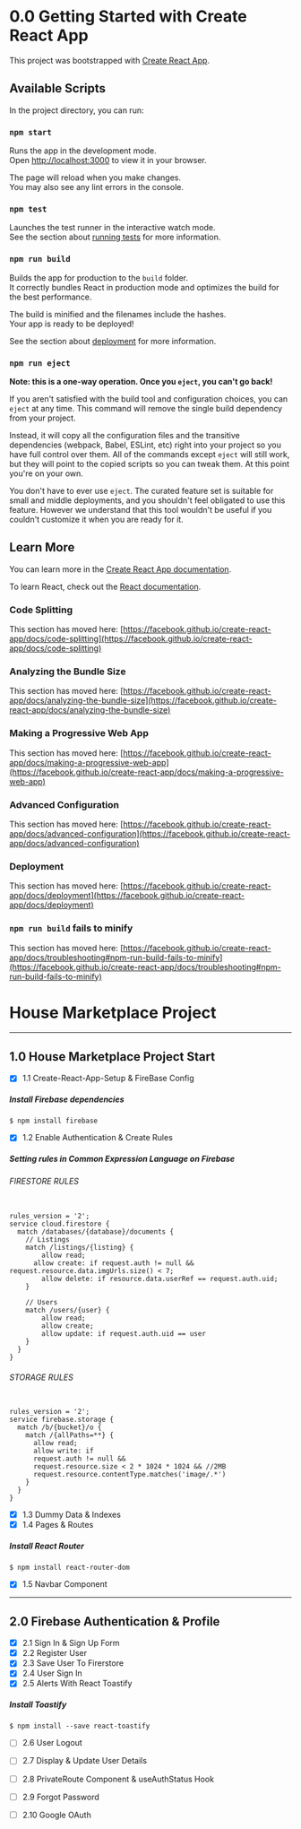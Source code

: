 # 0.0 Getting Started with Create React App

This project was bootstrapped with [Create React App](https://github.com/facebook/create-react-app).

## Available Scripts

In the project directory, you can run:

### `npm start`

Runs the app in the development mode.\
Open [http://localhost:3000](http://localhost:3000) to view it in your browser.

The page will reload when you make changes.\
You may also see any lint errors in the console.

### `npm test`

Launches the test runner in the interactive watch mode.\
See the section about [running tests](https://facebook.github.io/create-react-app/docs/running-tests) for more information.

### `npm run build`

Builds the app for production to the `build` folder.\
It correctly bundles React in production mode and optimizes the build for the best performance.

The build is minified and the filenames include the hashes.\
Your app is ready to be deployed!

See the section about [deployment](https://facebook.github.io/create-react-app/docs/deployment) for more information.

### `npm run eject`

**Note: this is a one-way operation. Once you `eject`, you can't go back!**

If you aren't satisfied with the build tool and configuration choices, you can `eject` at any time. This command will remove the single build dependency from your project.

Instead, it will copy all the configuration files and the transitive dependencies (webpack, Babel, ESLint, etc) right into your project so you have full control over them. All of the commands except `eject` will still work, but they will point to the copied scripts so you can tweak them. At this point you're on your own.

You don't have to ever use `eject`. The curated feature set is suitable for small and middle deployments, and you shouldn't feel obligated to use this feature. However we understand that this tool wouldn't be useful if you couldn't customize it when you are ready for it.

## Learn More

You can learn more in the [Create React App documentation](https://facebook.github.io/create-react-app/docs/getting-started).

To learn React, check out the [React documentation](https://reactjs.org/).

### Code Splitting

This section has moved here: [https://facebook.github.io/create-react-app/docs/code-splitting](https://facebook.github.io/create-react-app/docs/code-splitting)

### Analyzing the Bundle Size

This section has moved here: [https://facebook.github.io/create-react-app/docs/analyzing-the-bundle-size](https://facebook.github.io/create-react-app/docs/analyzing-the-bundle-size)

### Making a Progressive Web App

This section has moved here: [https://facebook.github.io/create-react-app/docs/making-a-progressive-web-app](https://facebook.github.io/create-react-app/docs/making-a-progressive-web-app)

### Advanced Configuration

This section has moved here: [https://facebook.github.io/create-react-app/docs/advanced-configuration](https://facebook.github.io/create-react-app/docs/advanced-configuration)

### Deployment

This section has moved here: [https://facebook.github.io/create-react-app/docs/deployment](https://facebook.github.io/create-react-app/docs/deployment)

### `npm run build` fails to minify

This section has moved here: [https://facebook.github.io/create-react-app/docs/troubleshooting#npm-run-build-fails-to-minify](https://facebook.github.io/create-react-app/docs/troubleshooting#npm-run-build-fails-to-minify)



# House Marketplace Project 
---
## 1.0 House Marketplace Project Start
- [x] 1.1 Create-React-App-Setup & FireBase Config
##### Install Firebase dependencies
```
$ npm install firebase
```
- [x] 1.2 Enable Authentication & Create Rules
##### Setting rules in Common Expression Language on Firebase
###### FIRESTORE RULES

```

rules_version = '2';
service cloud.firestore {
  match /databases/{database}/documents {
    // Listings
    match /listings/{listing} {
    	allow read;
      allow create: if request.auth != null && request.resource.data.imgUrls.size() < 7;
    	allow delete: if resource.data.userRef == request.auth.uid;
    }
   
    // Users
    match /users/{user} {
    	allow read;
    	allow create;
    	allow update: if request.auth.uid == user
    }
  }
}
```

###### STORAGE RULES
```

rules_version = '2';
service firebase.storage {
  match /b/{bucket}/o {
    match /{allPaths=**} {
      allow read;
      allow write: if
      request.auth != null &&
      request.resource.size < 2 * 1024 * 1024 && //2MB
      request.resource.contentType.matches('image/.*')
    }
  }
}
```
- [x] 1.3 Dummy Data & Indexes
- [x] 1.4 Pages & Routes
##### Install React Router
```
$ npm install react-router-dom

```
- [x] 1.5 Navbar Component
---
## 2.0 Firebase Authentication & Profile

- [x] 2.1 Sign In & Sign Up Form  
- [x] 2.2 Register User
- [x] 2.3 Save User To Firerstore
- [x] 2.4 User Sign In
- [x] 2.5 Alerts With React Toastify
##### Install Toastify
```
$ npm install --save react-toastify

```
- [ ] 2.6 User Logout
- [ ] 2.7 Display & Update User Details
- [ ] 2.8 PrivateRoute Component & useAuthStatus Hook
- [ ] 2.9 Forgot Password
- [ ] 2.10 Google OAuth


